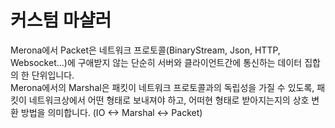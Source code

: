 커스텀 마샬러
====

Merona에서 Packet은 네트워크 프로토콜(BinaryStream, Json, HTTP, Websocket...)에 구애받지 않는 단순히 서버와 클라이언트간에 통신하는 데이터 집합의 한 단위입니다.<br>
Merona에서의 Marshal은 패킷이 네트워크 프로토콜과의 독립성을 가질 수 있도록, 패킷이 네트워크상에서 어떤 형태로 보내져야 하고, 어떠현 형태로 받아지는지의 상호 변환 방법을 의미합니다. (IO <-> Marshal <-> Packet)
<br>
